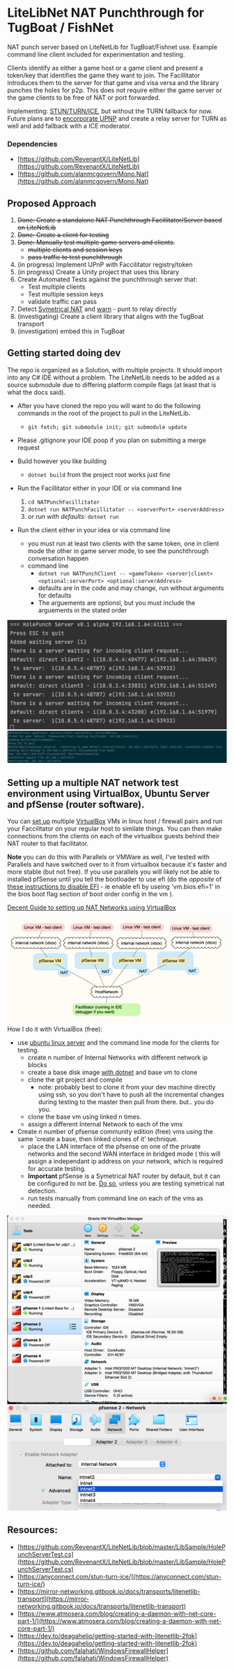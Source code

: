 # LiteLibNet NAT Punchthrough for TugBoat / FishNet

NAT punch server based on LiteNetLib for TugBoat/Fishnet use.  Example command line client included for experimentation and testing.

Clients identify as either a game host or a game client and present a token/key that identifies the game they want to join.  The Facillitator introduces them to the server for that game and visa versa and the library punches the holes for p2p.  This does not require either the game server or the game clients to be free of NAT or port forwarded.

Implementing: [STUN/TURN/ICE](https://anyconnect.com/stun-turn-ice/), but without the TURN fallback for now.  Future plans are to [encorporate UPNP](https://github.com/lontivero/Open.NAT) and create a relay server for TURN as well and add fallback with a ICE moderator.

### Dependencies
- [https://github.com/RevenantX/LiteNetLib](https://github.com/RevenantX/LiteNetLib)
- [https://github.com/alanmcgovern/Mono.Nat](https://github.com/alanmcgovern/Mono.Nat)
## Proposed Approach

1. <del>Done: Create a standalone NAT Punchthrough Facillitator/Server based on LiteNetLib</del>
1. <del>Done: Create a client for testing</del>
1. <del>Done: Manually test multiple game servers and clients.</del>
	- <del>multiple clients and session keys</del>
	- <del>pass traffic to test punchthrough</del>
1. (in progress) Implement UPnP with Faccilitator registry/token
1. (in progress) Create a Unity project that uses this library
1. Create Automated Tests against the punchthrough server that:
	- Test multiple clients
	- Test multiple session keys
	- validate traffic can pass
1. Detect [Symetrical NAT](https://webrtchacks.com/symmetric-nat/) and [warn](https://www.aligrant.com/web/blog/2017-01-05_pfsense_nat_traversal_and_games) - punt to relay directly
1. (investigating) Create a client library that aligns with the TugBoat transport
1. (investigation) embed this in TugBoat

## Getting started doing dev

The repo is organized as a Solution, with multiple projects.  It should import into any C# IDE without a problem.  The LiteNetLib needs to be added as a source submodule due to differing platform compile flags (at least that is what the docs said).

- After you have cloned the repo you will want to do the following commands in the root of the project to pull in the LiteNetLib.
	- ```git fetch; git submodule init; git submodule update```
- Please .gitignore your IDE poop if you plan on submitting a merge request
- Build however you like building 
	- ```dotnet build``` from the project root works just fine
- Run the Facillitator either in your IDE or via command line
	1. ```cd NATPunchFacillitator```
	1. ```dotnet run NATPunchFacillitator -- <serverPort> <serverAddress>```
	1. *or run with defaults:* ```dotnet run```

- Run the client either in your idea or via command line
	- you must run at least two clients with the same token, one in client mode the other in game server mode, to see the punchthrough conversation happen
	- command line 
		- ```dotnet run NATPunchClient -- <gameToken> <server|client> <optional:serverPort> <optional:serverAddress>```
		- defaults are in the code and may change, run without arguments for defaults
		- The arguements are optionsl, but you must include the arguements in the stated order

![Example output from server](images/Facillitator-example.png)
![Example outut from client](images/Client-example.png)

## Setting up a multiple NAT network test environment using VirtualBox, Ubuntu Server and pfSense (router software).


You can [set up](https://www.nakivo.com/blog/virtualbox-network-setting-guide/) multiple [VirtualBox](https://www.oracle.com/virtualization/virtualbox/) VMs in linux host / firewall pairs and run your Faccilitator on your regular host to similate things.  You can then make connections from the clients on each of the virtualbox guests behind their NAT router to that facilitator. 

**Note** you can do this with Parallels or VMWare as well, I've tested with Parallels and have switched over to it from virtualbox because it's faster and more stable (but not free). If you use parallels you will likely not be able to installed pfSense until you tell the bootloader to use efi (do the _opposite_ of [these instructions to disable EFI](https://kb.parallels.com/en/122735) - ie enable efi by useing 'vm.bios.efi=1' in the bios boot flag section of boot order config in the vm ).

[Decent Guide to setting up NAT Networks using VirtualBox](https://www.techbeatly.com/how-to-create-and-use-natnetwork-in-virtualbox/)

![Test Bed](images/testbed.png)
How I do it with VirtualBox (free):

- use [ubuntu linux server](https://ubuntu.com/download/server) and the command line mode for the clients for testing.
	- create n number of Internal Networks with different network ip blocks
	- create a base disk image [with dotnet](https://docs.microsoft.com/en-us/dotnet/core/install/linux-ubuntu#2204) and base vm to clone
	- clone the git project and compile
		- note: probably best to clone it from your dev machine directly using ssh, so you don't have to push all the incremental changes during testing to the master then pull from there.  but.. you do you.
	- clone the base vm using linked n times.
	- assign a different Internal Network to each of the vms
- Create n number of pfsense community edition (free) vms using the same 'create a base, then linked clones of it' technique.
	- place the LAN interface of the pfsense on one of the private networks and the second WAN interface in bridged mode ( this will assign a independant ip address on your network, which is required for accurate testing.
	- **Important** pfSense is a Symetrical NAT router by default, but it can be configured to not be. [Do so](https://www.aligrant.com/web/blog/2017-01-05_pfsense_nat_traversal_and_games), unless you are testing symetrical nat detection.
	- run tests manually from command line on each of the vms as needed.

![VirtualBox clones](images/VirtualBox-clones.png)
![VirtualBox networks](images/VirtualBox-networks.png)


	
## Resources:
- [https://github.com/RevenantX/LiteNetLib/blob/master/LibSample/HolePunchServerTest.cs](https://github.com/RevenantX/LiteNetLib/blob/master/LibSample/HolePunchServerTest.cs)
- [https://anyconnect.com/stun-turn-ice/](https://anyconnect.com/stun-turn-ice/)
- [https://mirror-networking.gitbook.io/docs/transports/litenetlib-transport](https://mirror-networking.gitbook.io/docs/transports/litenetlib-transport)
- [https://www.atmosera.com/blog/creating-a-daemon-with-net-core-part-1/](https://www.atmosera.com/blog/creating-a-daemon-with-net-core-part-1/)
- [https://dev.to/deagahelio/getting-started-with-litenetlib-2fok](https://dev.to/deagahelio/getting-started-with-litenetlib-2fok)
- [https://github.com/falahati/WindowsFirewallHelper](https://github.com/falahati/WindowsFirewallHelper)
